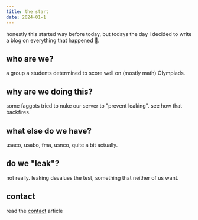 ```yaml
---
title: the start
date: 2024-01-1
---
```


honestly this started way before today, but todays the day I decided to write a blog on everything that happened 🫡.
## who are we?

a group a students determined to score well on (mostly math) Olympiads.

## why are we doing this?

some faggots tried to nuke our server to "prevent leaking". see how that backfires.

## what else do we have?

usaco, usabo, fma, usnco, quite a bit actually.

## do we "leak"?

not really. leaking devalues the test, something that neither of us want.

## contact

read the [contact](/post/contact) article